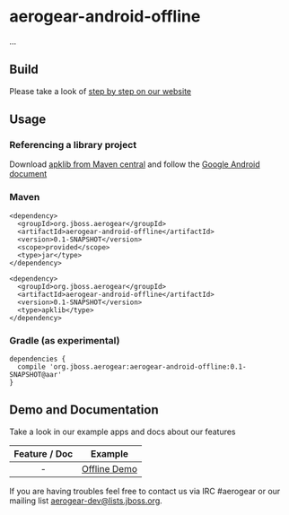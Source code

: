 aerogear-android-offline
================

...

## Build

Please take a look of [step by step on our website](http://aerogear.org/docs/guides/aerogear-android/how-to-build-aerogear-android/)

## Usage

### Referencing a library project

Download [apklib from Maven central](http://search.maven.org/#search%7Cga%7C1%7Caerogear-android) and follow the [Google Android document](http://developer.android.com/tools/projects/projects-eclipse.html#ReferencingLibraryProject)

### Maven

```
<dependency>
  <groupId>org.jboss.aerogear</groupId>
  <artifactId>aerogear-android-offline</artifactId>
  <version>0.1-SNAPSHOT</version>
  <scope>provided</scope>
  <type>jar</type>
</dependency>

<dependency>
  <groupId>org.jboss.aerogear</groupId>
  <artifactId>aerogear-android-offline</artifactId>
  <version>0.1-SNAPSHOT</version>
  <type>apklib</type>
</dependency>
```

### Gradle (as experimental)
```
dependencies {
  compile 'org.jboss.aerogear:aerogear-android-offline:0.1-SNAPSHOT@aar'
}
```

## Demo and Documentation

Take a look in our example apps and docs about our features

| Feature / Doc  |  Example |
|:--------------:|:--------:|
| - | [Offline Demo](https://github.com/danielpassos/aerogear-android-offline-demo) |


If you are having troubles feel free to contact us via IRC #aerogear or our mailing list aerogear-dev@lists.jboss.org.
